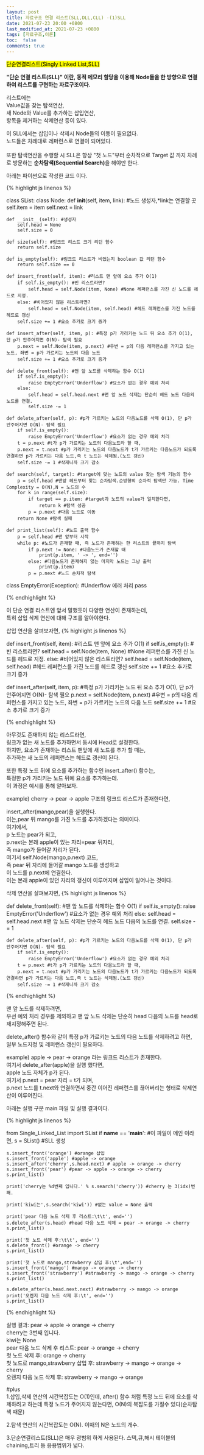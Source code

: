 ```yaml
---
layout: post
title: 자료구조 연결 리스트(SLL,DLL,CLL) -(1)SLL
date: 2021-07-23 20:00 +0800
last_modified_at: 2021-07-23 +0800
tags: [자료구조,이론]
toc:  false
comments: true
---
```

<mark>단순연결리스트(Singly Linked List,SLL)</mark>

<strong>"단순 연결 리스트(SLL)" 이란,
동적 메모리 할당을 이용해 Node들을 한 방향으로 연결하여 리스트를 구현하는 자료구조이다.</strong>

리스트에는 <br>
Value값을 찾는 탐색연산,<br>
새 Node와 Value를 추가하는 삽입연산,<br>
항목을 제거하는 삭제연산 등이 있다.<br>

이 SLL에서는 삽입이나 삭제시 Node들의 이동이 필요없다.<br>
노드들은 차례대로 레퍼런스로 연결이 되어있다.<br>  
또한 탐색연산을 수행할 시 SLL은 항상 "첫 노드"부터 순차적으로 Target 값 까지
차례로 방문하는 <strong>순차탐색(Sequential Search)</strong>을 해야만 한다.

아래는 파이썬으로 작성한 코드 이다.

{% highlight js linenos %}

class SList:
    class Node:
        def __init__(self, item, link): #노드 생성자,*link는 연결할 곳
            self.item = item
            self.next = link
    
    def __init__(self): #생성자
        self.head = None
        self.size = 0

    def size(self): #링크드 리스트 크기 리턴 함수
        return self.size
    
    def is_empty(self): #링크드 리스트가 비었는지 boolean 값 리턴 함수
        return self.size == 0

    def insert_front(self, item): #리스트 맨 앞에 요소 추가 O(1)
        if self.is_empty(): #빈 리스트라면?
            self.head = self.Node(item, None) #None 레퍼런스를 가진 신 노드를 헤드로 지정.
        else: #비어있지 않은 리스트라면?
            self.head = self.Node(item, self.head) #헤드 레퍼런스를 가진 노드를 헤드로 갱신
        self.size += 1 #요소 추가로 크기 증가

    def insert_after(self, item, p): #특정 p가 가리키는 노드 뒤 요소 추가 O(1), 단 p가 안주어지면 O(N)- 탐색 필요
        p.next = self.Node(item, p.next) #우변 = p의 다음 레퍼런스를 가지고 있는 노드, 좌변 = p가 가르키는 노드의 다음 노드
        self.size += 1 #요소 추가로 크기 증가

    def delete_front(self): #맨 앞 노드를 삭제하는 함수 O(1)
        if self.is_empty():
            raise EmptyError('Underflow') #요소가 없는 경우 예외 처리
        else:
            self.head = self.head.next #맨 앞 노드 삭제는 단순히 헤드 노드 다음의 노드를 연결.
            self.size -= 1
    
    def delete_after(self, p): #p가 가르키는 노드의 다음노드를 삭제 O(1), 단 p가 안주어지면 O(N)- 탐색 필요
        if self.is_empty():
            raise EmptyError('Underflow') #요소가 없는 경우 예외 처리
        t = p.next #t가 p가 가르키는 노드의 다음노드라 할 때,
        p.next = t.next #p가 가리키는 노드의 다음노드가 t가 가르키는 다음노드가 되도록 연결하면 p가 가르키는 다음 노드,즉 t 노드는 삭제됨.(노드 갱신)
        self.size -= 1 #삭제니까 크기 감소

    def search(self, target): #target에 맞는 노드의 value 찾는 탐색 기능의 함수
        p = self.head #맨앞 헤드부터 찾는 순차탐색.순방향의 순차적 탐색만 가능. Time Complexity = O(N),N = 노드의 수
        for k in range(self.size):
            if target == p.item: #target과 노드의 value가 일치한다면,
                return k #탐색 성공
            p = p.next #다음 노드로 이동
        return None #탐색 실패
    
    def print_list(self): #노드 출력 함수
        p = self.head #맨 앞부터 시작
        while p: #노드가 존재할 때, 즉 노드가 존재하는 한 리스트의 끝까지 탐색
            if p.next != None: #다음노드가 존재할 때
                print(p.item, ' -> ', end='')
            else: #다음노드가 존재하지 않는 마지막 노드는 그냥 출력
                print(p.item)
            p = p.next #노드 순차적 탐색
        
class EmptyError(Exception): #Underflow 에러 처리
    pass
    
{% endhighlight %}

이 단순 연결 리스트엔 앞서 말했듯이 다양한 연산이 존재하는데,<br> 
특히 삽입 삭제 연산에 대해 구조를 알아야한다.

삽입 연산을 살펴보자면,
{% highlight js linenos %}

 def insert_front(self, item): #리스트 맨 앞에 요소 추가 O(1)
        if self.is_empty(): #빈 리스트라면?
            self.head = self.Node(item, None) #None 레퍼런스를 가진 신 노드를 헤드로 지정.
        else: #비어있지 않은 리스트라면?
            self.head = self.Node(item, self.head) #헤드 레퍼런스를 가진 노드를 헤드로 갱신
        self.size += 1 #요소 추가로 크기 증가

def insert_after(self, item, p): #특정 p가 가리키는 노드 뒤 요소 추가 O(1), 단 p가 안주어지면 O(N)- 탐색 필요
        p.next = self.Node(item, p.next) #우변 = p의 다음 레퍼런스를 가지고 있는 노드, 좌변 = p가 가르키는 노드의 다음 노드
        self.size += 1 #요소 추가로 크기 증가

{% endhighlight %}

아무것도 존재하지 않는 리스트라면,<br>
링크가 없는 새 노드를 추가하면서 동시에 Head로 설정한다.<br>
하지만, 요소가 존재하는 리스트 맨앞에 새 노드를 추가 할 때는,<br>
추가하는 새 노드의 레퍼런스는 헤드로 갱신이 된다.

또한 특정 노드 뒤에 요소를 추가하는 함수인 insert_after() 함수는,<br>
특정한 p가 가리키는 노드 뒤에 요소를 추가하는데.<br>
이 과정은 예시를 통해 알아보자.

example) cherry -> pear -> apple  구조의 링크드 리스트가 존재한다면,

insert_after(mango,pear)을 실행한다.<br>
이는,pear 뒤 mango를 가진 노드를 추가하겠다는 의미이다.<br>
여기에서,<br>
p 노드는 pear가 되고,<br>
p.next는 본래 apple이 있는 자리=pear 뒤자리,<br> 
즉 mango가 들어갈 자리가 된다.<br>
여기서 self.Node(mango,p.next) 코드,<br>
즉 pear 뒤 자리에 들어갈 mango 노드를 생성하고<br>
이 노드를 p.next에 연결한다.<br>
이는 본래 apple이 있던 자리의 갱신이 이루어지며 삽입이 일어나는 것이다.



삭제 연산을 살펴보자면,
{% highlight js linenos %}

 def delete_front(self): #맨 앞 노드를 삭제하는 함수 O(1)
        if self.is_empty():
            raise EmptyError('Underflow') #요소가 없는 경우 예외 처리
        else:
            self.head = self.head.next #맨 앞 노드 삭제는 단순히 헤드 노드 다음의 노드를 연결.
            self.size -= 1
    
    def delete_after(self, p): #p가 가르키는 노드의 다음노드를 삭제 O(1), 단 p가 안주어지면 O(N)- 탐색 필요
        if self.is_empty():
            raise EmptyError('Underflow') #요소가 없는 경우 예외 처리
        t = p.next #t가 p가 가르키는 노드의 다음노드라 할 때,
        p.next = t.next #p가 가리키는 노드의 다음노드가 t가 가르키는 다음노드가 되도록 연결하면 p가 가르키는 다음 노드,즉 t 노드는 삭제됨.(노드 갱신)
        self.size -= 1 #삭제니까 크기 감소

{% endhighlight %}

맨 앞 노드를 삭제하려면,<br>
우선 예외 처리 경우를 제외하고 맨 앞 노드 삭제는 단순히 head 다음의 노드를 head로 재지정해주면 된다.

delete_after() 함수와 같이 특정 p가 가르키는 노드의 다음 노드를 삭제하려고 하면,<br>
일부 노드지정 및 레퍼런스 갱신이 필요하다.

example) apple -> pear -> orange 라는 링크드 리스트가 존재한다.<br>
여기서 delete_after(apple)을 실행 했다면,<br>
apple 노드 자체가 p가 된다.<br>
여기서 p.next = pear 자리 = t가 되며,<br>
p.next 노드를 t.next와 연결하면서 중간 이어진 레퍼런스를 끊어버리는 형태로 삭제연산이 이루어진다.


아래는 실행 구문 main 파일 및 실행 결과이다.

{% highlight js linenos %}

from Single_Linked_List import SList
if __name__ == '__main__': #이 파일이 메인 이라면,
    s = SList() #SLL 생성

    s.insert_front('orange') #orange 삽입
    s.insert_front('apple') #apple -> orange
    s.insert_after('cherry',s.head.next) # apple -> orange -> cherry
    s.insert_front('pear') #pear -> apple -> orange -> cherry
    s.print_list()

    print('cherry는 %d번째 입니다.' % s.search('cherry')) #cherry 는 3(idx)번째.

    print('kiwi는',s.search('kiwi')) #없는 value = None 출력

    print('pear 다음 노드 삭제 후 리스트:\t\t', end='') 
    s.delete_after(s.head) #head 다음 노드 삭제 = pear -> orange -> cherry
    s.print_list()

    print('첫 노드 삭제 후:\t\t', end='') 
    s.delete_front() #orange -> cherry
    s.print_list()

    print('첫 노드로 mango,strawberry 삽입 후:\t',end='') 
    s.insert_front('mango') #mango -> orange -> cherry
    s.insert_front('strawberry') #strawberry -> mango -> orange -> cherry
    s.print_list()

    s.delete_after(s.head.next.next) #strawberry -> mango -> orange
    print('오렌지 다음 노드 삭제 후:\t', end='')
    s.print_list()

{% endhighlight %}

실행 결과:
pear  -> apple  -> orange  -> cherry<br>
cherry는 3번째 입니다.<br>
kiwi는 None<br>
pear 다음 노드 삭제 후 리스트:          pear  -> orange  -> cherry<br>
첫 노드 삭제 후:                orange  -> cherry<br>
첫 노드로 mango,strawberry 삽입 후:     strawberry  -> mango  -> orange  -> cherry<br>
오렌지 다음 노드 삭제 후:       strawberry  -> mango  -> orange


#plus<br>
1.삽입,삭제 연산의 시간복잡도는 O(1)인데,
after() 함수 처럼 특정 노드 뒤에 요소를 삭제하려고 하는데 특정 노드가
주어지지 않는다면, O(N)의 복잡도를 가질수 있다(순차탐색 때문)

2.탐색 연산의 시간복잡도는 O(N).
이때의 N은 노드의 개수.

3.단순연결리스트(SLL)은 매우 광범위 하게 사용된다.
스택,큐,해시 테이블의 chaining,트리 등 응용범위가 넓다.








